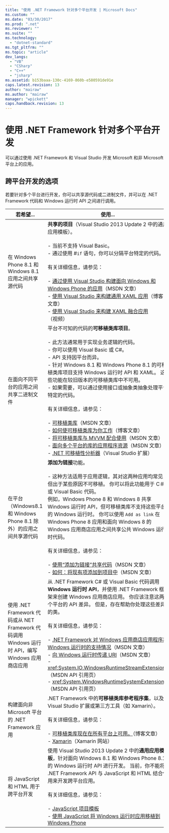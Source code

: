 ```yaml
---
title: "使用 .NET Framework 针对多个平台开发 | Microsoft Docs"
ms.custom: ""
ms.date: "03/30/2017"
ms.prod: ".net"
ms.reviewer: ""
ms.suite: ""
ms.technology: 
  - "dotnet-standard"
ms.tgt_pltfrm: ""
ms.topic: "article"
dev_langs: 
  - "VB"
  - "CSharp"
  - "C++"
  - "jsharp"
ms.assetid: b153baaa-130c-4169-860b-e580591de91e
caps.latest.revision: 13
author: "mairaw"
ms.author: "mairaw"
manager: "wpickett"
caps.handback.revision: 13
---
```

# 使用 .NET Framework 针对多个平台开发
可以通过使用 .NET Framework 和 Visual Studio 开发 Microsoft 和非 Microsoft 平台上的应用。  
  
## 跨平台开发的选项  
 若要针对多个平台进行开发，你可以共享源代码或二进制文件，并可以在 .NET Framework 代码和 Windows 运行时 API 之间进行调用。  
  
|若希望...|使用...|  
|------------|-----------|  
|在 Windows Phone 8.1 和 Windows 8.1 应用之间共享源代码|**共享的项目**（Visual Studio 2013 Update 2 中的通用应用模板）。<br /><br /> -   当前不支持 Visual Basic。<br />-   通过使用 \#`if` 语句，你可以分隔平台特定的代码。<br /><br /> 有关详细信息，请参见：<br /><br /> -   [通过使用 Visual Studio 构建面向 Windows 和 Windows Phone 的应用](http://msdn.microsoft.com/library/windows/apps/dn609832.aspx)（MSDN 文章）<br />-   [使用 Visual Studio 来构建通用 XAML 应用](http://blogs.msdn.com/b/visualstudio/archive/2014/04/14/using-visual-studio-to-build-universal-xaml-apps.aspx)（博客文章）<br />-   [使用 Visual Studio 来构建 XAML 融合应用](http://channel9.msdn.com/Events/Build/2014/3-591)（视频）|  
|在面向不同平台的应用之间共享二进制文件|平台不可知的代码的**可移植类库项目**。<br /><br /> -   此方法通常用于实现业务逻辑的代码。<br />-   你可以使用 Visual Basic 或 C\#。<br />-   API 支持因平台而异。<br />-   针对 Windows 8.1 和 Windows Phone 8.1 的可移植类库项目支持 Windows 运行时 API 和 XAML。  这些功能在较旧版本的可移植类库中不可用。<br />-   如果需要，可以通过使用接口或抽象类抽象处理平台特定的代码。<br /><br /> 有关详细信息，请参见：<br /><br /> -   [可移植类库](../../../docs/standard/cross-platform/cross-platform-development-with-the-portable-class-library.md)（MSDN 文章）<br />-   [如何使可移植类库为你工作](http://blogs.msdn.com/b/dsplaisted/archive/2012/08/27/how-to-make-portable-class-libraries-work-for-you.aspx)（博客文章）<br />-   [将可移植类库与 MVVM 配合使用](../../../docs/standard/cross-platform/using-portable-class-library-with-model-view-view-model.md)（MSDN 文章）<br />-   [面向多个平台的库的应用程序资源](../../../docs/standard/cross-platform/app-resources-for-libraries-that-target-multiple-platforms.md)（MSDN 文章）<br />-   [.NET 可移植性分析器](http://visualstudiogallery.msdn.microsoft.com/1177943e-cfb7-4822-a8a6-e56c7905292b)（Visual Studio 扩展）|  
|在平台（Windows8.1 和 Windows Phone 8.1 除外）的应用之间共享源代码|**添加为链接**功能。<br /><br /> -   这种方法适用于应用逻辑，其对这两种应用均常见，但出于某些原因不可移植。  你可以将此功能用于 C＃ 或 Visual Basic 代码。<br />     例如，Windows Phone 8 和 Windows 8 共享 Windows 运行时 API，但可移植类库不支持这些平台的 Windows 运行时。  你可以使用 `Add as link` 在 Windows Phone 8 应用和面向 Windows 8 的 Windows 应用商店应用之间共享公共 Windows 运行时代码。<br /><br /> 有关详细信息，请参见：<br /><br /> -   [使用“添加为链接”共享代码](http://msdn.microsoft.com/library/windowsphone/develop/jj714082\(v=vs.105\).aspx)（MSDN 文章）<br />-   [如何：将现有项添加到项目中](http://msdn.microsoft.com/library/vstudio/9f4t9t92\(v=vs.100\).aspx)（MSDN 文章）|  
|使用 .NET Framework 代码或从 NET Framework 代码调用 Windows 运行时 API，编写 Windows 应用商店应用|从 .NET Framework C\# 或 Visual Basic 代码调用 **Windows 运行时 API**，并使用 .NET Framework 框架来创建 Windows 应用商店应用。  你应该注意这两个平台的 API 差异。  但是，存在帮助你处理这些差异的类。<br /><br /> 有关详细信息，请参见：<br /><br /> -   [.NET Framework 对 Windows 应用商店应用程序和 Windows 运行时的支持情况](../../../docs/standard/cross-platform/support-for-windows-store-apps-and-windows-runtime.md)（MSDN 文章）<br />-   [向 Windows 运行时传递 URI](../../../docs/standard/cross-platform/passing-a-uri-to-the-windows-runtime.md)（MSDN 文章）<br />-   <xref:System.IO.WindowsRuntimeStreamExtensions>（MSDN API 引用页）<br />-   <xref:System.WindowsRuntimeSystemExtensions>（MSDN API 引用页）|  
|构建面向非 Microsoft 平台的 .NET Framework 应用|.NET Framework 中的**可移植类库参考程序集**，以及 Visual Studio 扩展或第三方工具（如 Xamarin）。<br /><br /> 有关详细信息，请参见：<br /><br /> -   [可移植类库现在在所有平台上可用。](http://blogs.msdn.com/b/dotnet/archive/2013/10/14/portable-class-library-pcl-now-available-on-all-platforms.aspx)（博客文章）<br />-   [Xamarin](http://xamarin.com/visual-studio)（Xamarin 网站）|  
|将 JavaScript 和 HTML 用于跨平台开发|使用 Visual Studio 2013 Update 2 中的**通用应用模板**，针对面向 Windows 8.1 和 Windows Phone 8.1 的 Windows 运行时 API 进行开发。  当前，你不能将 .NET Framework API 与 JavaScript 和 HTML 结合使用来开发跨平台应用。<br /><br /> 有关详细信息，请参见：<br /><br /> -   [JavaScript 项目模板](http://msdn.microsoft.com/library/windows/apps/hh758331.aspx)<br />-   [使用 JavaScript 将 Windows 运行时应用移植到 Windows Phone](http://msdn.microsoft.com/library/windows/apps/dn636144.aspx)|